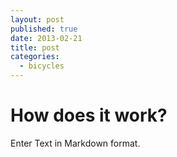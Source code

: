 ```yaml
---
layout: post
published: true
date: 2013-02-21
title: post
categories:
  - bicycles
---
```


# How does it work?

Enter Text in Markdown format.